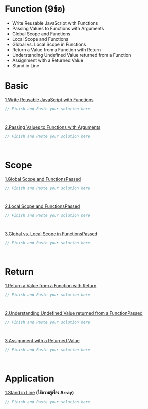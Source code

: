 # Function (9ข้อ)

- Write Reusable JavaScript with Functions
- Passing Values to Functions with Arguments
- Global Scope and Functions
- Local Scope and Functions
- Global vs. Local Scope in Functions
- Return a Value from a Function with Return
- Understanding Undefined Value returned from a Function
- Assignment with a Returned Value
- Stand in Line

# Basic
[1.Write Reusable JavaScript with Functions](https://www.freecodecamp.org/learn/javascript-algorithms-and-data-structures/basic-javascript/write-reusable-javascript-with-functions)
```js
// Finish and Paste your solution here




```
[2.Passing Values to Functions with Arguments](https://www.freecodecamp.org/learn/javascript-algorithms-and-data-structures/basic-javascript/passing-values-to-functions-with-arguments)
```js
// Finish and Paste your solution here




```

# Scope
[1.Global Scope and FunctionsPassed](https://www.freecodecamp.org/learn/javascript-algorithms-and-data-structures/basic-javascript/global-scope-and-functions)
```js
// Finish and Paste your solution here




```

[2.Local Scope and FunctionsPassed](https://www.freecodecamp.org/learn/javascript-algorithms-and-data-structures/basic-javascript/local-scope-and-functions)
```js
// Finish and Paste your solution here




```

[3.Global vs. Local Scope in FunctionsPassed](https://www.freecodecamp.org/learn/javascript-algorithms-and-data-structures/basic-javascript/global-vs--local-scope-in-functions)
```js
// Finish and Paste your solution here




```

# Return
[1.Return a Value from a Function with Return](https://www.freecodecamp.org/learn/javascript-algorithms-and-data-structures/basic-javascript/return-a-value-from-a-function-with-return)
```js
// Finish and Paste your solution here




```

[2.Understanding Undefined Value returned from a FunctionPassed](https://www.freecodecamp.org/learn/javascript-algorithms-and-data-structures/basic-javascript/understanding-undefined-value-returned-from-a-function)
```js
// Finish and Paste your solution here




```

[3.Assignment with a Returned Value](https://www.freecodecamp.org/learn/javascript-algorithms-and-data-structures/basic-javascript/assignment-with-a-returned-value)
```js
// Finish and Paste your solution here




```

# Application 
[1.Stand in Line](https://www.freecodecamp.org/learn/javascript-algorithms-and-data-structures/#basic-javascript) __(ใช้ความรู้เรื่อง Array)__
```js
// Finish and Paste your solution here




```